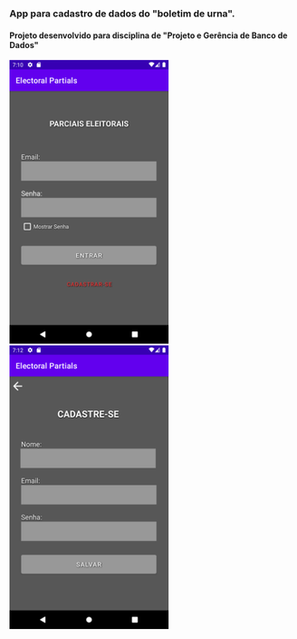 ### App para cadastro de dados do "boletim de urna".  
#### Projeto desenvolvido para disciplina de "Projeto e Gerência de Banco de Dados"  

<code><a target="_blank" rel="noopener noreferrer" href="https://raw.githubusercontent.com/fabioo-junioor/project-app-electoral-partials/main/imgs/tela1.png"><img height="500" src="https://raw.githubusercontent.com/fabioo-junioor/project-app-electoral-partials/main/imgs/tela1.png" style="max-width:100%;"></a></code><code><a target="_blank" rel="noopener noreferrer" href="https://raw.githubusercontent.com/fabioo-junioor/project-app-electoral-partials/main/imgs/tela2.png"><img height="500" src="https://raw.githubusercontent.com/fabioo-junioor/project-app-electoral-partials/main/imgs/tela2.png" style="max-width:100%;"></a></code>
